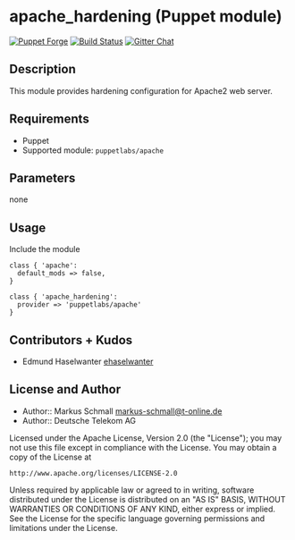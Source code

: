 # apache_hardening (Puppet module)

[![Puppet Forge](https://img.shields.io/puppetforge/dt/hardening/apache_hardening.svg)][1]
[![Build Status](http://img.shields.io/travis/hardening-io/puppet-apache-hardening.svg)][2]
[![Gitter Chat](https://badges.gitter.im/Join%20Chat.svg)][3]

## Description

This module provides hardening configuration for Apache2 web server.

## Requirements

* Puppet
* Supported module: `puppetlabs/apache` 


## Parameters

none

## Usage

Include the module

```
class { 'apache':
  default_mods => false,
}

class { 'apache_hardening':
  provider => 'puppetlabs/apache'
}
```

## Contributors + Kudos

* Edmund Haselwanter [ehaselwanter](https://github.com/ehaselwanter)

## License and Author

* Author:: Markus Schmall <markus-schmall@t-online.de>
* Author:: Deutsche Telekom AG

Licensed under the Apache License, Version 2.0 (the "License");
you may not use this file except in compliance with the License.
You may obtain a copy of the License at

    http://www.apache.org/licenses/LICENSE-2.0

Unless required by applicable law or agreed to in writing, software
distributed under the License is distributed on an "AS IS" BASIS,
WITHOUT WARRANTIES OR CONDITIONS OF ANY KIND, either express or implied.
See the License for the specific language governing permissions and
limitations under the License.

[1]: https://forge.puppetlabs.com/hardening/apache_hardening
[2]: http://travis-ci.org/hardening-io/puppet-apache-hardening
[3]: https://gitter.im/hardening-io/general

